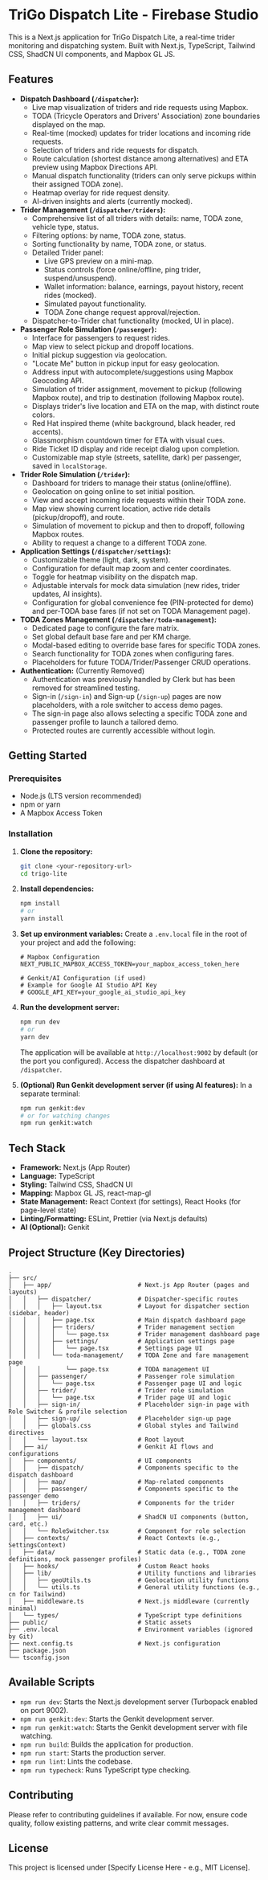 
# TriGo Dispatch Lite - Firebase Studio

This is a Next.js application for TriGo Dispatch Lite, a real-time trider monitoring and dispatching system. Built with Next.js, TypeScript, Tailwind CSS, ShadCN UI components, and Mapbox GL JS.

## Features

- **Dispatch Dashboard (`/dispatcher`):**
  - Live map visualization of triders and ride requests using Mapbox.
  - TODA (Tricycle Operators and Drivers' Association) zone boundaries displayed on the map.
  - Real-time (mocked) updates for trider locations and incoming ride requests.
  - Selection of triders and ride requests for dispatch.
  - Route calculation (shortest distance among alternatives) and ETA preview using Mapbox Directions API.
  - Manual dispatch functionality (triders can only serve pickups within their assigned TODA zone).
  - Heatmap overlay for ride request density.
  - AI-driven insights and alerts (currently mocked).
- **Trider Management (`/dispatcher/triders`):**
  - Comprehensive list of all triders with details: name, TODA zone, vehicle type, status.
  - Filtering options: by name, TODA zone, status.
  - Sorting functionality by name, TODA zone, or status.
  - Detailed Trider panel:
    - Live GPS preview on a mini-map.
    - Status controls (force online/offline, ping trider, suspend/unsuspend).
    - Wallet information: balance, earnings, payout history, recent rides (mocked).
    - Simulated payout functionality.
    - TODA Zone change request approval/rejection.
  - Dispatcher-to-Trider chat functionality (mocked, UI in place).
- **Passenger Role Simulation (`/passenger`):**
  - Interface for passengers to request rides.
  - Map view to select pickup and dropoff locations.
  - Initial pickup suggestion via geolocation.
  - "Locate Me" button in pickup input for easy geolocation.
  - Address input with autocomplete/suggestions using Mapbox Geocoding API.
  - Simulation of trider assignment, movement to pickup (following Mapbox route), and trip to destination (following Mapbox route).
  - Displays trider's live location and ETA on the map, with distinct route colors.
  - Red Hat inspired theme (white background, black header, red accents).
  - Glassmorphism countdown timer for ETA with visual cues.
  - Ride Ticket ID display and ride receipt dialog upon completion.
  - Customizable map style (streets, satellite, dark) per passenger, saved in `localStorage`.
- **Trider Role Simulation (`/trider`):**
  - Dashboard for triders to manage their status (online/offline).
  - Geolocation on going online to set initial position.
  - View and accept incoming ride requests within their TODA zone.
  - Map view showing current location, active ride details (pickup/dropoff), and route.
  - Simulation of movement to pickup and then to dropoff, following Mapbox routes.
  - Ability to request a change to a different TODA zone.
- **Application Settings (`/dispatcher/settings`):**
  - Customizable theme (light, dark, system).
  - Configuration for default map zoom and center coordinates.
  - Toggle for heatmap visibility on the dispatch map.
  - Adjustable intervals for mock data simulation (new rides, trider updates, AI insights).
  - Configuration for global convenience fee (PIN-protected for demo) and per-TODA base fares (if not set on TODA Management page).
- **TODA Zones Management (`/dispatcher/toda-management`):**
  - Dedicated page to configure the fare matrix.
  - Set global default base fare and per KM charge.
  - Modal-based editing to override base fares for specific TODA zones.
  - Search functionality for TODA zones when configuring fares.
  - Placeholders for future TODA/Trider/Passenger CRUD operations.
- **Authentication:** (Currently Removed)
  - Authentication was previously handled by Clerk but has been removed for streamlined testing.
  - Sign-in (`/sign-in`) and Sign-up (`/sign-up`) pages are now placeholders, with a role switcher to access demo pages.
  - The sign-in page also allows selecting a specific TODA zone and passenger profile to launch a tailored demo.
  - Protected routes are currently accessible without login.

## Getting Started

### Prerequisites

- Node.js (LTS version recommended)
- npm or yarn
- A Mapbox Access Token

### Installation

1.  **Clone the repository:**
    ```bash
    git clone <your-repository-url>
    cd trigo-lite
    ```

2.  **Install dependencies:**
    ```bash
    npm install
    # or
    yarn install
    ```

3.  **Set up environment variables:**
    Create a `.env.local` file in the root of your project and add the following:

    ```env
    # Mapbox Configuration
    NEXT_PUBLIC_MAPBOX_ACCESS_TOKEN=your_mapbox_access_token_here

    # Genkit/AI Configuration (if used)
    # Example for Google AI Studio API Key
    # GOOGLE_API_KEY=your_google_ai_studio_api_key
    ```

4.  **Run the development server:**
    ```bash
    npm run dev
    # or
    yarn dev
    ```
    The application will be available at `http://localhost:9002` by default (or the port you configured). Access the dispatcher dashboard at `/dispatcher`.

5.  **(Optional) Run Genkit development server (if using AI features):**
    In a separate terminal:
    ```bash
    npm run genkit:dev
    # or for watching changes
    npm run genkit:watch
    ```

## Tech Stack

- **Framework:** Next.js (App Router)
- **Language:** TypeScript
- **Styling:** Tailwind CSS, ShadCN UI
- **Mapping:** Mapbox GL JS, react-map-gl
- **State Management:** React Context (for settings), React Hooks (for page-level state)
- **Linting/Formatting:** ESLint, Prettier (via Next.js defaults)
- **AI (Optional):** Genkit

## Project Structure (Key Directories)

```
.
├── src/
│   ├── app/                        # Next.js App Router (pages and layouts)
│   │   ├── dispatcher/             # Dispatcher-specific routes
│   │   │   ├── layout.tsx          # Layout for dispatcher section (sidebar, header)
│   │   │   ├── page.tsx            # Main dispatch dashboard page
│   │   │   ├── triders/            # Trider management section
│   │   │   │   └── page.tsx        # Trider management dashboard page
│   │   │   ├── settings/           # Application settings page
│   │   │   │   └── page.tsx        # Settings page UI
│   │   │   └── toda-management/    # TODA Zone and fare management page
│   │   │       └── page.tsx        # TODA management UI
│   │   ├── passenger/              # Passenger role simulation
│   │   │   └── page.tsx            # Passenger page UI and logic
│   │   ├── trider/                 # Trider role simulation
│   │   │   └── page.tsx            # Trider page UI and logic
│   │   ├── sign-in/                # Placeholder sign-in page with Role Switcher & profile selection
│   │   ├── sign-up/                # Placeholder sign-up page
│   │   ├── globals.css             # Global styles and Tailwind directives
│   │   └── layout.tsx              # Root layout
│   ├── ai/                         # Genkit AI flows and configurations
│   ├── components/                 # UI components
│   │   ├── dispatch/               # Components specific to the dispatch dashboard
│   │   ├── map/                    # Map-related components
│   │   ├── passenger/              # Components specific to the passenger demo
│   │   ├── triders/                # Components for the trider management dashboard
│   │   ├── ui/                     # ShadCN UI components (button, card, etc.)
│   │   └── RoleSwitcher.tsx        # Component for role selection
│   ├── contexts/                   # React Contexts (e.g., SettingsContext)
│   ├── data/                       # Static data (e.g., TODA zone definitions, mock passenger profiles)
│   ├── hooks/                      # Custom React hooks
│   ├── lib/                        # Utility functions and libraries
│   │   ├── geoUtils.ts             # Geolocation utility functions
│   │   └── utils.ts                # General utility functions (e.g., cn for Tailwind)
│   ├── middleware.ts               # Next.js middleware (currently minimal)
│   └── types/                      # TypeScript type definitions
├── public/                         # Static assets
├── .env.local                      # Environment variables (ignored by Git)
├── next.config.ts                  # Next.js configuration
├── package.json
└── tsconfig.json
```

## Available Scripts

- `npm run dev`: Starts the Next.js development server (Turbopack enabled on port 9002).
- `npm run genkit:dev`: Starts the Genkit development server.
- `npm run genkit:watch`: Starts the Genkit development server with file watching.
- `npm run build`: Builds the application for production.
- `npm run start`: Starts the production server.
- `npm run lint`: Lints the codebase.
- `npm run typecheck`: Runs TypeScript type checking.

## Contributing

Please refer to contributing guidelines if available. For now, ensure code quality, follow existing patterns, and write clear commit messages.

## License

This project is licensed under [Specify License Here - e.g., MIT License].

